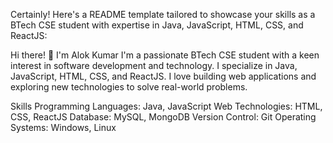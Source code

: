 
Certainly! Here's a README template tailored to showcase your skills as a BTech CSE student with expertise in Java, JavaScript, HTML, CSS, and ReactJS:

Hi there! 👋 I'm Alok Kumar
I'm a passionate BTech CSE student with a keen interest in software development and technology. I specialize in Java, JavaScript, HTML, CSS, and ReactJS. I love building web applications and exploring new technologies to solve real-world problems.

Skills
Programming Languages: Java, JavaScript
Web Technologies: HTML, CSS, ReactJS
Database: MySQL, MongoDB
Version Control: Git
Operating Systems: Windows, Linux

<!---
hardyalok/hardyalok is a ✨ special ✨ repository because its `README.md` (this file) appears on your GitHub profile.
You can click the Preview link to take a look at your changes.
--->

